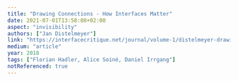 ```yaml
---
title: "Drawing Connections - How Interfaces Matter"
date: 2021-07-01T13:58:08+02:00
aspect: "invisibility"
authors: ["Jan Distelmeyer"]
link: "https://interfacecritique.net/journal/volume-1/distelmeyer-drawing-connections/"
medium: "article"
year: 2018
tags: ["Florian Hadler, Alice Soiné, Daniel Irrgang"]
notReferenced: true
---
```

